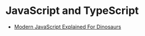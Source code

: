 # JavaScript and TypeScript

- [Modern JavaScript Explained For Dinosaurs](https://medium.com/the-node-js-collection/modern-javascript-explained-for-dinosaurs-f695e9747b70)